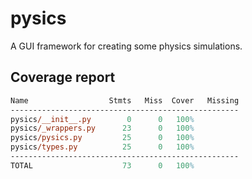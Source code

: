 # pysics

A GUI framework for creating some physics simulations.

## Coverage report

```ps
Name                  Stmts   Miss  Cover   Missing
---------------------------------------------------
pysics/__init__.py        0      0   100%
pysics/_wrappers.py      23      0   100%
pysics/pysics.py         25      0   100%
pysics/types.py          25      0   100%
---------------------------------------------------
TOTAL                    73      0   100%
```
